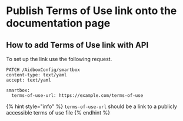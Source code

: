 # Publish Terms of Use link onto the documentation page

## How to add Terms of Use link with API

To set up the link use the following request.

```http
PATCH /AidboxConfig/smartbox
content-type: text/yaml
accept: text/yaml

smartbox:
  terms-of-use-url: https://example.com/terms-of-use
```

{% hint style="info" %}
`terms-of-use-url` should be a link to a publicly accessible terms of use file
{% endhint %}

